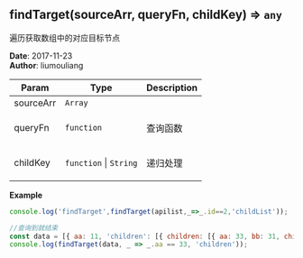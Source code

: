 ## findTarget(sourceArr, queryFn, childKey) ⇒ <code>any</code>
<p>遍历获取数组中的对应目标节点</p>

**Date**: 2017-11-23  
**Author**: liumouliang  

| Param | Type | Description |
| --- | --- | --- |
| sourceArr | <code>Array</code> |  |
| queryFn | <code>function</code> | <p>查询函数</p> |
| childKey | <code>function</code> \| <code>String</code> | <p>递归处理</p> |

**Example**  
```javascript
console.log('findTarget',findTarget(apilist,_=>_.id==2,'childList'));

//查询到就结束
const data = [{ aa: 11, 'children': [{ children: [{ aa: 33, bb: 31, children: [{ aa: 33, bb: 32 }, { aa: 44 }] }], aa: 22, }] }]
console.log(findTarget(data, _ => _.aa == 33, 'children'));
```
